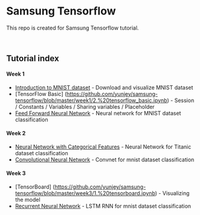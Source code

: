 # Samsung Tensorflow
This repo is created for Samsung Tensorflow tutorial.

<br>

## Tutorial index
#### Week 1 
* [Introduction to MNIST dataset](https://github.com/yunjey/samsung-tensorflow/blob/master/week1/1.%20mnist_data_introduction.ipynb) - Download and visualize MNIST dataset
* [TensorFlow Basic] (https://github.com/yunjey/samsung-tensorflow/blob/master/week1/2.%20tensorflow_basic.ipynb) - Session / Constants / Variables / Sharing variables / Placeholder
* [Feed Forward Neural Network](https://github.com/yunjey/samsung-tensorflow/blob/master/week1/3.%20feed_forward_neural_network.ipynb) - Neural network for MNIST dataset classification


#### Week 2

* [Neural Network with Categorical Features](https://github.com/yunjey/samsung-tensorflow/blob/master/week2/1.%20categorical_features.ipynb) - Neural Network for Titanic dataset classification
* [Convolutional Neural Network](https://github.com/yunjey/samsung-tensorflow/blob/master/week2/2.%20convolutional_neural_network.ipynb) - Convnet for mnist dataset classification


#### Week 3
* [TensorBoard] (https://github.com/yunjey/samsung-tensorflow/blob/master/week3/1.%20tensorboard.ipynb) - Visualizing the model  
* [Recurrent Neural Network](https://github.com/yunjey/samsung-tensorflow/blob/master/week3/3.%20recurrent%20neural%20network.ipynb) - LSTM RNN for mnist dataset classification
